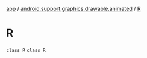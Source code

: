 [app](../../index.md) / [android.support.graphics.drawable.animated](../index.md) / [R](.)

# R

`class R`
`class R`